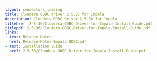 ```yaml
---
layout: connectors_landing
title: Cloudera ODBC Driver 2.5.36 for Impala
description: Cloudera ODBC Driver 2.5.36 for Impala
titlehref: 2-5-36/Cloudera-ODBC-Driver-for-Impala-Install-Guide.pdf
titlepdf: 2-5-36/Cloudera-ODBC-Driver-for-Impala-Install-Guide.pdf
links:
- text: Release Notes
  href: Release-Notes-Impala-ODBC.pdf
- text: Installation Guide
  href: 2-5-36/Cloudera-ODBC-Driver-for-Impala-Install-Guide.pdf
---
```

